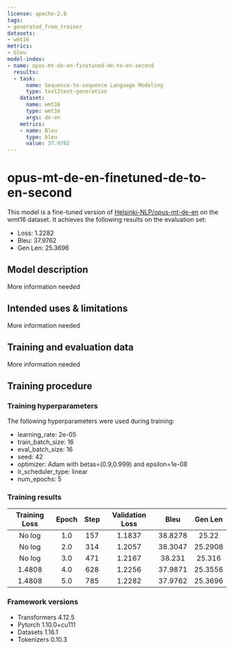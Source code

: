 ```yaml
---
license: apache-2.0
tags:
- generated_from_trainer
datasets:
- wmt16
metrics:
- bleu
model-index:
- name: opus-mt-de-en-finetuned-de-to-en-second
  results:
  - task:
      name: Sequence-to-sequence Language Modeling
      type: text2text-generation
    dataset:
      name: wmt16
      type: wmt16
      args: de-en
    metrics:
    - name: Bleu
      type: bleu
      value: 37.9762
---
```


<!-- This model card has been generated automatically according to the information the Trainer had access to. You
should probably proofread and complete it, then remove this comment. -->

# opus-mt-de-en-finetuned-de-to-en-second

This model is a fine-tuned version of [Helsinki-NLP/opus-mt-de-en](https://huggingface.co/Helsinki-NLP/opus-mt-de-en) on the wmt16 dataset.
It achieves the following results on the evaluation set:
- Loss: 1.2282
- Bleu: 37.9762
- Gen Len: 25.3696

## Model description

More information needed

## Intended uses & limitations

More information needed

## Training and evaluation data

More information needed

## Training procedure

### Training hyperparameters

The following hyperparameters were used during training:
- learning_rate: 2e-05
- train_batch_size: 16
- eval_batch_size: 16
- seed: 42
- optimizer: Adam with betas=(0.9,0.999) and epsilon=1e-08
- lr_scheduler_type: linear
- num_epochs: 5

### Training results

| Training Loss | Epoch | Step | Validation Loss | Bleu    | Gen Len |
|:-------------:|:-----:|:----:|:---------------:|:-------:|:-------:|
| No log        | 1.0   | 157  | 1.1837          | 38.8278 | 25.22   |
| No log        | 2.0   | 314  | 1.2057          | 38.3047 | 25.2908 |
| No log        | 3.0   | 471  | 1.2167          | 38.231  | 25.316  |
| 1.4808        | 4.0   | 628  | 1.2256          | 37.9871 | 25.3556 |
| 1.4808        | 5.0   | 785  | 1.2282          | 37.9762 | 25.3696 |


### Framework versions

- Transformers 4.12.5
- Pytorch 1.10.0+cu111
- Datasets 1.16.1
- Tokenizers 0.10.3
